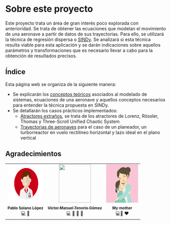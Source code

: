 # Sobre este proyecto

Este proyecto trata un área de gran interés poco explorada con anterioridad. Se trata de obtener las ecuaciones que modelan el movimiento de una aeronave a partir de datos de sus trayectorias. Para ello, se utilizará la técnica de regresión dispersa o [SINDy](https://www.pnas.org/doi/10.1073/pnas.1517384113).
Se analizará si esta técnica resulta viable para esta aplicación y se darán indicaciones sobre aquellos parámetros y transformaciones que es necesario llevar a cabo para la obtención de resultados precisos.


## Índice
Esta página web se organiza de la siguiente manera:
- Se explicarán los [conceptos teóricos](./teoria.html) asociados al modelado de sistemas, ecuaciones de una aeronave y aquellos conceptos necesarios para entender la técnica propuesta en SINDy.
- Se detallarán los casos prácticos implementados:
  - [Atractores extraños](./atractores.html), se trata de los atractores de Lorenz, Rössler, Thomas y Three-Scroll Unified Chaotic System
  - [Trayectorias de aeronaves](./aeronaves.html) para el caso de un planeador, un turborreactor en vuelo rectilíneo horizontal y lazo ideal en el plano vertical

## Agradecimientos
<table>
  <tr>
<td align="center"><img src="assets/images/persona_generica.png?raw=true" height="120" width="110px;" alt=""/><br /><sub><b>Pablo Solano López</b></sub><br /><a title="Code">💻</a> <a title="Documentation">📖</a></td>
  
<td align="center"><a href="https://github.com/vmtenorio"><img src="https://github.com/vmtenorio/vmtenorio.github.io/blob/master/images/vmtg.jpg?raw=true" height="120" width="100px;" alt=""/><br /><sub><b>Víctor Manuel Tenorio Gómez</b></sub></a><br /><a title="Code">💻</a> <a title="Answering Questions">💬</a> <a title="Documentation">📖</a> <a title="Reviewed Pull Requests" >👀</a></td>

<td align="center"><img src="https://raw.githubusercontent.com/meridiaz/MLOps-Evaluation/gh-pages/assets/images/mother.jpg" height="120" width="100px;" alt=""/><br /><sub><b>My mother</b></sub><br /><a title="Code">💻<a title="Reviewed Pull Requests" >👀</a> <strong> ❤️ </strong></a></td>
</tr>  
</table>

